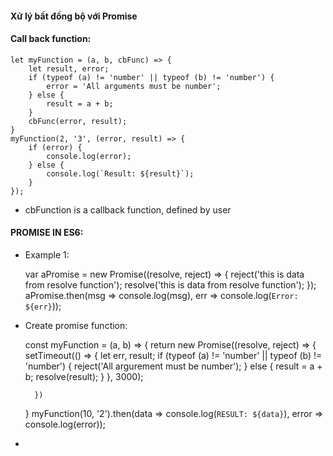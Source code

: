 #### Xử lý bất đồng bộ với Promise

#### Call back function:

    let myFunction = (a, b, cbFunc) => {
        let result, error;
        if (typeof (a) != 'number' || typeof (b) != 'number') {
            error = 'All arguments must be number';
        } else {
            result = a + b;
        }
        cbFunc(error, result);
    }
    myFunction(2, '3', (error, result) => {
        if (error) {
            console.log(error);
        } else {
            console.log(`Result: ${result}`);
        }
    });

* cbFunction is a callback function, defined by user

#### PROMISE IN ES6:

* Example 1:

    var aPromise = new Promise((resolve, reject) => {
        reject('this is data from resolve function');
        resolve('this is data from resolve function');
    });
    aPromise.then(msg => console.log(msg), err => console.log(`Error: ${err}`));

* Create promise function:

    const myFunction = (a, b) => {
        return new Promise((resolve, reject) => {
            setTimeout(() => {
                let err, result;
                if (typeof (a) != 'number' || typeof (b) != 'number') {
                    reject('All argurement must be number');
                } else {
                    result = a + b;
                    resolve(result);
                }
            }, 3000);

        })

    }
    myFunction(10, '2').then(data => console.log(`RESULT: ${data}`), error => console.log(error));

* 


